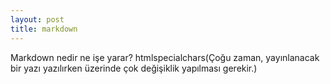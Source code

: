 ```yaml
---
layout: post
title: markdown
---
```


Markdown nedir ne işe yarar?
htmlspecialchars(Çoğu zaman, yayınlanacak bir yazı yazılırken üzerinde çok değişiklik yapılması gerekir.)
